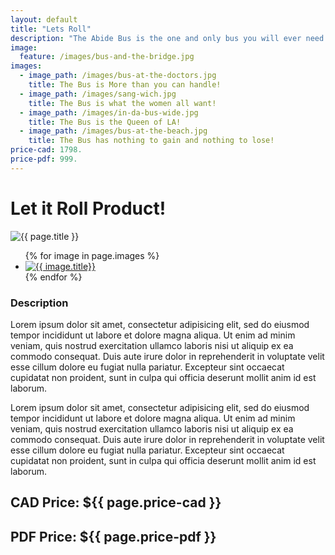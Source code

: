 ```yaml
---
layout: default
title: "Lets Roll"
description: "The Abide Bus is the one and only bus you will ever need."
image:
  feature: /images/bus-and-the-bridge.jpg
images:
  - image_path: /images/bus-at-the-doctors.jpg
    title: The Bus is More than you can handle!  
  - image_path: /images/sang-wich.jpg
    title: The Bus is what the women all want!  
  - image_path: /images/in-da-bus-wide.jpg
    title: The Bus is the Queen of LA!  
  - image_path: /images/bus-at-the-beach.jpg
    title: The Bus has nothing to gain and nothing to lose!  
price-cad: 1798.
price-pdf: 999.
---
```


# Let it Roll Product!

<img src="{{ page.image.feature }}" alt="{{ page.title }}">

<div class="product-rule">
<ul class="photo-gallery">
  {% for image in page.images %}
    <li><a href="{{ image.image_path }}" data-lightbox="image-1" data-title="{{ image.title }}" title="{{ image.title }}"><img src="{{ image.image_path }}" alt="{{ image.title}}"/></a></li>
  {% endfor %}
</ul>
</div>


### Description
<p class="editable">Lorem ipsum dolor sit amet, consectetur adipisicing elit, sed do eiusmod tempor incididunt ut labore et dolore magna aliqua. Ut enim ad minim veniam, quis nostrud exercitation ullamco laboris nisi ut aliquip ex ea commodo consequat. Duis aute irure dolor in reprehenderit in voluptate velit esse cillum dolore eu fugiat nulla pariatur. Excepteur sint occaecat cupidatat non proident, sunt in culpa qui officia deserunt mollit anim id est laborum.</p>

<p class="editable">Lorem ipsum dolor sit amet, consectetur adipisicing elit, sed do eiusmod tempor incididunt ut labore et dolore magna aliqua. Ut enim ad minim veniam, quis nostrud exercitation ullamco laboris nisi ut aliquip ex ea commodo consequat. Duis aute irure dolor in reprehenderit in voluptate velit esse cillum dolore eu fugiat nulla pariatur. Excepteur sint occaecat cupidatat non proident, sunt in culpa qui officia deserunt mollit anim id est laborum.</p>

## CAD Price: ${{ page.price-cad }}

## PDF Price: ${{ page.price-pdf }}
